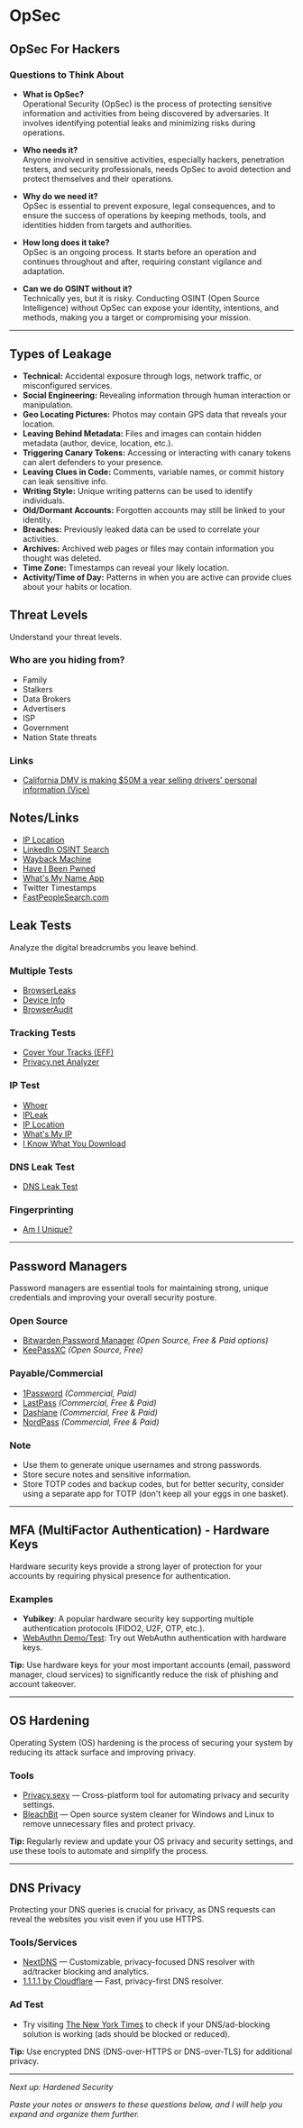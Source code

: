 # OpSec

## OpSec For Hackers

### Questions to Think About

- **What is OpSec?**  
Operational Security (OpSec) is the process of protecting sensitive information and activities from being discovered by adversaries. It involves identifying potential leaks and minimizing risks during operations.

- **Who needs it?**  
Anyone involved in sensitive activities, especially hackers, penetration testers, and security professionals, needs OpSec to avoid detection and protect themselves and their operations.

- **Why do we need it?**  
OpSec is essential to prevent exposure, legal consequences, and to ensure the success of operations by keeping methods, tools, and identities hidden from targets and authorities.

- **How long does it take?**  
OpSec is an ongoing process. It starts before an operation and continues throughout and after, requiring constant vigilance and adaptation.

- **Can we do OSINT without it?**  
Technically yes, but it is risky. Conducting OSINT (Open Source Intelligence) without OpSec can expose your identity, intentions, and methods, making you a target or compromising your mission.

---

## Types of Leakage

- **Technical:** Accidental exposure through logs, network traffic, or misconfigured services.
- **Social Engineering:** Revealing information through human interaction or manipulation.
- **Geo Locating Pictures:** Photos may contain GPS data that reveals your location.
- **Leaving Behind Metadata:** Files and images can contain hidden metadata (author, device, location, etc.).
- **Triggering Canary Tokens:** Accessing or interacting with canary tokens can alert defenders to your presence.
- **Leaving Clues in Code:** Comments, variable names, or commit history can leak sensitive info.
- **Writing Style:** Unique writing patterns can be used to identify individuals.
- **Old/Dormant Accounts:** Forgotten accounts may still be linked to your identity.
- **Breaches:** Previously leaked data can be used to correlate your activities.
- **Archives:** Archived web pages or files may contain information you thought was deleted.
- **Time Zone:** Timestamps can reveal your likely location.
- **Activity/Time of Day:** Patterns in when you are active can provide clues about your habits or location.

## Threat Levels

Understand your threat levels.

### Who are you hiding from?
- Family
- Stalkers
- Data Brokers
- Advertisers
- ISP
- Government
- Nation State threats

### Links
- [California DMV is making $50M a year selling drivers' personal information (Vice)](https://www.vice.com/en/article/the-california-dmv-is-making-dollar50m-a-year-selling-drivers-personal-information/)

## Notes/Links

- [IP Location](https://www.iplocation.net/)
- [LinkedIn OSINT Search](https://www.linkedin.com/search/results/content/?keywords=osintforfun)
- [Wayback Machine](https://web.archive.org)
- [Have I Been Pwned](https://haveibeenpwned.com/)
- [What's My Name App](https://whatsmyname.app/)
- Twitter Timestamps
- [FastPeopleSearch.com](https://www.fastpeoplesearch.com/)

## Leak Tests

Analyze the digital breadcrumbs you leave behind.

### Multiple Tests
- [BrowserLeaks](https://browserleaks.com/)
- [Device Info](https://www.deviceinfo.me/)
- [BrowserAudit](https://browseraudit.com)

### Tracking Tests
- [Cover Your Tracks (EFF)](https://coveryourtracks.eff.org/)
- [Privacy.net Analyzer](https://privacy.net/analyzer/)

### IP Test
- [Whoer](https://whoer.net/)
- [IPLeak](https://ipleak.net/)
- [IP Location](https://www.iplocation.net/)
- [What's My IP](https://www.whatsmyip.org/)
- [I Know What You Download](https://iknowwhatyoudownload.com)

### DNS Leak Test
- [DNS Leak Test](https://www.dnsleaktest.com)

### Fingerprinting
- [Am I Unique?](https://amiunique.org/)

---

## Password Managers

Password managers are essential tools for maintaining strong, unique credentials and improving your overall security posture.

### Open Source
- [Bitwarden Password Manager](https://bitwarden.com/) *(Open Source, Free & Paid options)*
- [KeePassXC](https://keepassxc.org/) *(Open Source, Free)*

### Payable/Commercial
- [1Password](https://1password.com/) *(Commercial, Paid)*
- [LastPass](https://www.lastpass.com/) *(Commercial, Free & Paid)*
- [Dashlane](https://www.dashlane.com/) *(Commercial, Free & Paid)*
- [NordPass](https://nordpass.com/) *(Commercial, Free & Paid)*

### Note
- Use them to generate unique usernames and strong passwords.
- Store secure notes and sensitive information.
- Store TOTP codes and backup codes, but for better security, consider using a separate app for TOTP (don't keep all your eggs in one basket).

---

## MFA (MultiFactor Authentication) - Hardware Keys

Hardware security keys provide a strong layer of protection for your accounts by requiring physical presence for authentication.

### Examples
- **Yubikey**: A popular hardware security key supporting multiple authentication protocols (FIDO2, U2F, OTP, etc.).
- [WebAuthn Demo/Test](https://webauthn.io/): Try out WebAuthn authentication with hardware keys.

**Tip:** Use hardware keys for your most important accounts (email, password manager, cloud services) to significantly reduce the risk of phishing and account takeover.

---

## OS Hardening

Operating System (OS) hardening is the process of securing your system by reducing its attack surface and improving privacy.

### Tools
- [Privacy.sexy](https://privacy.sexy/) — Cross-platform tool for automating privacy and security settings.
- [BleachBit](https://www.bleachbit.org/) — Open source system cleaner for Windows and Linux to remove unnecessary files and protect privacy.

**Tip:** Regularly review and update your OS privacy and security settings, and use these tools to automate and simplify the process.

---

## DNS Privacy

Protecting your DNS queries is crucial for privacy, as DNS requests can reveal the websites you visit even if you use HTTPS.

### Tools/Services
- [NextDNS](https://nextdns.io/) — Customizable, privacy-focused DNS resolver with ad/tracker blocking and analytics.
- [1.1.1.1 by Cloudflare](https://1.1.1.1/) — Fast, privacy-first DNS resolver.

### Ad Test
- Try visiting [The New York Times](https://www.nytimes.com) to check if your DNS/ad-blocking solution is working (ads should be blocked or reduced).

**Tip:** Use encrypted DNS (DNS-over-HTTPS or DNS-over-TLS) for additional privacy.

---

*Next up: Hardened Security*

*Paste your notes or answers to these questions below, and I will help you expand and organize them further.*
